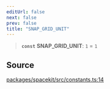 ```yaml
---
editUrl: false
next: false
prev: false
title: "SNAP_GRID_UNIT"
---
```


> **`const`** **SNAP\_GRID\_UNIT**: `1` = `1`

## Source

[packages/spacekit/src/constants.ts:14](https://github.com/nodenogg-in/alpha-p2p/blob/bd4a66e/packages/spacekit/src/constants.ts#L14)

